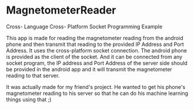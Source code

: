 # MagnetometerReader
Cross- Language Cross- Platform Socket Programming Example

This app is made for reading the magnetometer reading from the android phone and then transmit that reading to the provided IP Address and Port Address.
It uses the cross-platform socket connection. The android phone is provided as the client of the socket. And it can be connected from any socket program, the IP address and Port Address of the server side should be provided in the android app and it will transmit the magnetometer reading to that server.


It was actually made for my friend's project. He wanted to get his phone's magnetometer reading to his server so that he can do his machine learning things using that ;)
